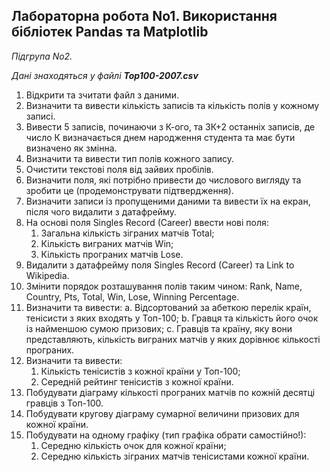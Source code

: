 ## Лабораторна робота No1. Використання бібліотек Pandas та Matplotlib 
 
_Підгрупа No2._
 
_Дані знаходяться у файлі **Top100-2007.csv**_
 
1. Відкрити та зчитати файл з даними. 
2. Визначити  та  вивести  кількість  записів  та  кількість  полів  у  кожному  
записі. 
3. Вивести  5  записів,  починаючи  з  К-ого,  та  3К+2  останніх  записів,  де 
число К визначається днем народження студента та має бути визначено 
як змінна. 
4. Визначити та вивести тип полів кожного запису. 
5. Очистити текстові поля від зайвих пробілів.  
6. Визначити поля, які потрібно привести до числового вигляду та 
зробити це (продемонструвати підтвердження). 
7. Визначити записи із пропущеними даними та вивести їх на екран, після 
чого видалити з датафрейму. 
8. На основі поля Singles Record (Career) ввести нові поля:
   1. Загальна кількість зіграних матчів Total; 
   2. Кількість виграних матчів Win; 
   3. Кількість програних матчів Lose. 
9. Видалити з датафрейму поля Singles Record (Career) та Link to 
Wikipedia. 
10. Змінити порядок розташування полів таким чином: Rank, Name, 
Country, Pts, Total, Win, Lose, Winning Percentage. 
11. Визначити та вивести: 
a.  Відсортований за абеткою перелік країн, тенісисти з яких входять 
у Топ-100; 
b.  Гравця та кількість його очок із найменшою сумою призових; 
c.  Гравців  та  країну,  яку  вони  представляють,  кількість  виграних 
матчів у яких дорівнює кількості програних. 
12. Визначити та вивести:
    1. Кількість тенісистів з кожної країни у Топ-100; 
    2. Середній рейтинг тенісистів з кожної країни. 
13. Побудувати діаграму кількості програних матчів по кожній 
десятці гравців з Топ-100.  
14. Побудувати  кругову  діаграму  сумарної  величини  призових  для 
кожної країни. 
15. Побудувати на одному графіку (тип графіка обрати самостійно!):
    1. Середню кількість очок для кожної країни; 
    2. Середню кількість зіграних матчів тенісистами кожної країни. 
 

 